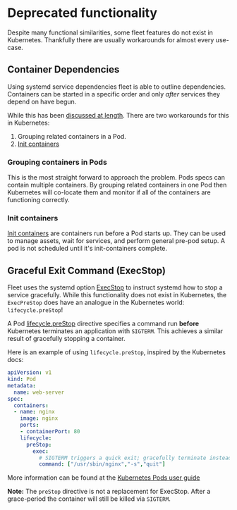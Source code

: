 # Deprecated functionality

Despite many functional similarities, some fleet features do not exist in Kubernetes. Thankfully there are usually workarounds for almost every use-case.

## Container Dependencies

Using systemd service dependencies fleet is able to outline dependencies. Containers can be started in a specific order and only *after* services they depend on have begun.

While this has been [discussed at length][pod-deps-discussion]. There are two workarounds for this in Kubernetes:

1. Grouping related containers in a Pod.
2. [Init containers][k8s-init-containers]

### Grouping containers in Pods

This is the most straight forward to approach the problem. Pods specs can contain multiple containers. By grouping related containers in one Pod then Kubernetes will co-locate them and monitor if all of the containers are functioning correctly.

[comment]: # (TODO: Include an example?)

### Init containers

[Init containers][k8s-init-containers] are containers run before a Pod starts up. They can be used to manage assets, wait for services, and perform general pre-pod setup. A pod is not scheduled until it's init-containers complete.

[comment]: # (TODO: Include an example?)

## Graceful Exit Command (ExecStop)

Fleet uses the systemd option [ExecStop][fleet-execstop] to instruct systemd how to stop a service gracefully. While this functionality does not exist in Kubernetes, the `ExecPreStop` does have an analogue in the Kubernetes world: `lifecycle.preStop`!

A Pod [lifecycle.preStop][lifecycle-hooks] directive specifies a command run **before** Kubernetes terminates an application with `SIGTERM`. This achieves a similar result of gracefully stopping a container.

Here is an example of using `lifecycle.preStop`, inspired by the Kubernetes docs:

```yaml
apiVersion: v1
kind: Pod
metadata:
  name: web-server
spec:
  containers:
  - name: nginx
    image: nginx
    ports:
    - containerPort: 80
    lifecycle:
      preStop:
        exec:
          # SIGTERM triggers a quick exit; gracefully terminate instead
          command: ["/usr/sbin/nginx","-s","quit"]
```

[comment]: # (TODO: Think of a better example for preStop. Need a clearer demo.)

More information can be found at the [Kubernetes Pods user guide][prestop]

**Note:** The `preStop` directive is not a replacement for ExecStop. After a grace-period the container will still be killed via `SIGTERM`.

[fleet-execstop]: https://coreos.com/fleet/docs/latest/launching-containers-fleet.html#run-a-container-in-the-cluster
[prestop]: http://kubernetes.io/docs/user-guide/pods/#termination-of-pods
[lifecycle-hooks]: http://kubernetes.io/docs/user-guide/production-pods/#lifecycle-hooks-and-termination-notice
[pod-deps-discussion]: https://github.com/kubernetes/kubernetes/issues/2385
[k8s-init-containers]: http://kubernetes.io/docs/user-guide/pods/init-container/

